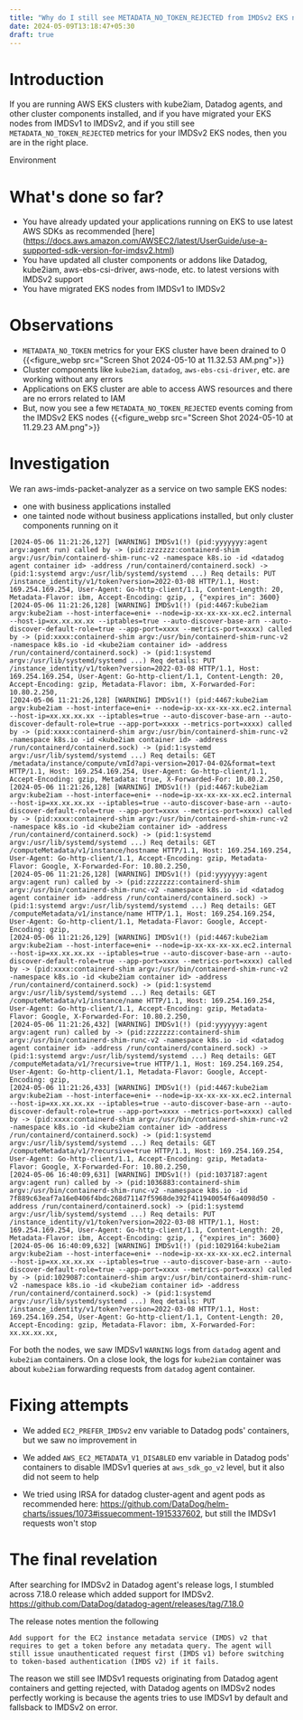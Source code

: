 ```yaml
---
title: "Why do I still see METADATA_NO_TOKEN_REJECTED from IMDSv2 EKS nodes?"
date: 2024-05-09T13:18:47+05:30
draft: true
---
```


# Introduction

If you are running AWS EKS clusters with kube2iam, Datadog agents, and other
cluster components installed, and if you have migrated your EKS nodes from
IMDSv1 to IMDSv2, and if you still see `METADATA_NO_TOKEN_REJECTED` metrics
for your IMDSv2 EKS nodes, then you are in the right place.

Environment

# What's done so far?

- You have already updated your applications running on EKS to use latest AWS SDKs
  as recommended [here]
  (https://docs.aws.amazon.com/AWSEC2/latest/UserGuide/use-a-supported-sdk-version-for-imdsv2.html)
- You have updated all cluster components or addons like Datadog, kube2iam,
  aws-ebs-csi-driver, aws-node, etc. to latest versions with IMDSv2 support
- You have migrated EKS nodes from IMDSv1 to IMDSv2


# Observations

- `METADATA_NO_TOKEN` metrics for your EKS cluster have been drained to 0 {{<figure_webp src="Screen Shot 2024-05-10 at 11.32.53 AM.png">}}
- Cluster components like `kube2iam`, `datadog`, `aws-ebs-csi-driver`, etc. are working without any errors
- Applications on EKS cluster are able to access AWS resources and there are no errors related to IAM
- But, now you see a few `METADATA_NO_TOKEN_REJECTED` events coming from the IMDSv2 EKS nodes {{<figure_webp src="Screen Shot 2024-05-10 at 11.29.23 AM.png">}}

# Investigation

We ran aws-imds-packet-analyzer as a service on two sample EKS nodes:
- one with business applications installed
- one tainted node without business applications installed, but only cluster components running on it

```
[2024-05-06 11:21:26,127] [WARNING] IMDSv1(!) (pid:yyyyyyy:agent argv:agent run) called by -> (pid:zzzzzzz:containerd-shim argv:/usr/bin/containerd-shim-runc-v2 -namespace k8s.io -id <datadog agent container id> -address /run/containerd/containerd.sock) -> (pid:1:systemd argv:/usr/lib/systemd/systemd ...) Req details: PUT /instance_identity/v1/token?version=2022-03-08 HTTP/1.1, Host: 169.254.169.254, User-Agent: Go-http-client/1.1, Content-Length: 20, Metadata-Flavor: ibm, Accept-Encoding: gzip, , {"expires_in": 3600}
[2024-05-06 11:21:26,128] [WARNING] IMDSv1(!) (pid:4467:kube2iam argv:kube2iam --host-interface=eni+ --node=ip-xx-xx-xx-xx.ec2.internal --host-ip=xx.xx.xx.xx --iptables=true --auto-discover-base-arn --auto-discover-default-role=true --app-port=xxxx --metrics-port=xxxx) called by -> (pid:xxxx:containerd-shim argv:/usr/bin/containerd-shim-runc-v2 -namespace k8s.io -id <kube2iam container id> -address /run/containerd/containerd.sock) -> (pid:1:systemd argv:/usr/lib/systemd/systemd ...) Req details: PUT /instance_identity/v1/token?version=2022-03-08 HTTP/1.1, Host: 169.254.169.254, User-Agent: Go-http-client/1.1, Content-Length: 20, Accept-Encoding: gzip, Metadata-Flavor: ibm, X-Forwarded-For: 10.80.2.250,
[2024-05-06 11:21:26,128] [WARNING] IMDSv1(!) (pid:4467:kube2iam argv:kube2iam --host-interface=eni+ --node=ip-xx-xx-xx-xx.ec2.internal --host-ip=xx.xx.xx.xx --iptables=true --auto-discover-base-arn --auto-discover-default-role=true --app-port=xxxx --metrics-port=xxxx) called by -> (pid:xxxx:containerd-shim argv:/usr/bin/containerd-shim-runc-v2 -namespace k8s.io -id <kube2iam container id> -address /run/containerd/containerd.sock) -> (pid:1:systemd argv:/usr/lib/systemd/systemd ...) Req details: GET /metadata/instance/compute/vmId?api-version=2017-04-02&format=text HTTP/1.1, Host: 169.254.169.254, User-Agent: Go-http-client/1.1, Accept-Encoding: gzip, Metadata: true, X-Forwarded-For: 10.80.2.250,
[2024-05-06 11:21:26,128] [WARNING] IMDSv1(!) (pid:4467:kube2iam argv:kube2iam --host-interface=eni+ --node=ip-xx-xx-xx-xx.ec2.internal --host-ip=xx.xx.xx.xx --iptables=true --auto-discover-base-arn --auto-discover-default-role=true --app-port=xxxx --metrics-port=xxxx) called by -> (pid:xxxx:containerd-shim argv:/usr/bin/containerd-shim-runc-v2 -namespace k8s.io -id <kube2iam container id> -address /run/containerd/containerd.sock) -> (pid:1:systemd argv:/usr/lib/systemd/systemd ...) Req details: GET /computeMetadata/v1/instance/hostname HTTP/1.1, Host: 169.254.169.254, User-Agent: Go-http-client/1.1, Accept-Encoding: gzip, Metadata-Flavor: Google, X-Forwarded-For: 10.80.2.250,
[2024-05-06 11:21:26,128] [WARNING] IMDSv1(!) (pid:yyyyyyy:agent argv:agent run) called by -> (pid:zzzzzzz:containerd-shim argv:/usr/bin/containerd-shim-runc-v2 -namespace k8s.io -id <datadog agent container id> -address /run/containerd/containerd.sock) -> (pid:1:systemd argv:/usr/lib/systemd/systemd ...) Req details: GET /computeMetadata/v1/instance/name HTTP/1.1, Host: 169.254.169.254, User-Agent: Go-http-client/1.1, Metadata-Flavor: Google, Accept-Encoding: gzip,
[2024-05-06 11:21:26,129] [WARNING] IMDSv1(!) (pid:4467:kube2iam argv:kube2iam --host-interface=eni+ --node=ip-xx-xx-xx-xx.ec2.internal --host-ip=xx.xx.xx.xx --iptables=true --auto-discover-base-arn --auto-discover-default-role=true --app-port=xxxx --metrics-port=xxxx) called by -> (pid:xxxx:containerd-shim argv:/usr/bin/containerd-shim-runc-v2 -namespace k8s.io -id <kube2iam container id> -address /run/containerd/containerd.sock) -> (pid:1:systemd argv:/usr/lib/systemd/systemd ...) Req details: GET /computeMetadata/v1/instance/name HTTP/1.1, Host: 169.254.169.254, User-Agent: Go-http-client/1.1, Accept-Encoding: gzip, Metadata-Flavor: Google, X-Forwarded-For: 10.80.2.250,
[2024-05-06 11:21:26,432] [WARNING] IMDSv1(!) (pid:yyyyyyy:agent argv:agent run) called by -> (pid:zzzzzzz:containerd-shim argv:/usr/bin/containerd-shim-runc-v2 -namespace k8s.io -id <datadog agent container id> -address /run/containerd/containerd.sock) -> (pid:1:systemd argv:/usr/lib/systemd/systemd ...) Req details: GET /computeMetadata/v1/?recursive=true HTTP/1.1, Host: 169.254.169.254, User-Agent: Go-http-client/1.1, Metadata-Flavor: Google, Accept-Encoding: gzip,
[2024-05-06 11:21:26,433] [WARNING] IMDSv1(!) (pid:4467:kube2iam argv:kube2iam --host-interface=eni+ --node=ip-xx-xx-xx-xx.ec2.internal --host-ip=xx.xx.xx.xx --iptables=true --auto-discover-base-arn --auto-discover-default-role=true --app-port=xxxx --metrics-port=xxxx) called by -> (pid:xxxx:containerd-shim argv:/usr/bin/containerd-shim-runc-v2 -namespace k8s.io -id <kube2iam container id> -address /run/containerd/containerd.sock) -> (pid:1:systemd argv:/usr/lib/systemd/systemd ...) Req details: GET /computeMetadata/v1/?recursive=true HTTP/1.1, Host: 169.254.169.254, User-Agent: Go-http-client/1.1, Accept-Encoding: gzip, Metadata-Flavor: Google, X-Forwarded-For: 10.80.2.250,
[2024-05-06 16:40:09,631] [WARNING] IMDSv1(!) (pid:1037187:agent argv:agent run) called by -> (pid:1036883:containerd-shim argv:/usr/bin/containerd-shim-runc-v2 -namespace k8s.io -id 7f889c63eaf7a16e0406f4bdc268d71147f5968de392f411940054f6a4098d50 -address /run/containerd/containerd.sock) -> (pid:1:systemd argv:/usr/lib/systemd/systemd ...) Req details: PUT /instance_identity/v1/token?version=2022-03-08 HTTP/1.1, Host: 169.254.169.254, User-Agent: Go-http-client/1.1, Content-Length: 20, Metadata-Flavor: ibm, Accept-Encoding: gzip, , {"expires_in": 3600}
[2024-05-06 16:40:09,632] [WARNING] IMDSv1(!) (pid:1029164:kube2iam argv:kube2iam --host-interface=eni+ --node=ip-xx-xx-xx-xx.ec2.internal --host-ip=xx.xx.xx.xx --iptables=true --auto-discover-base-arn --auto-discover-default-role=true --app-port=xxxx --metrics-port=xxxx) called by -> (pid:1029087:containerd-shim argv:/usr/bin/containerd-shim-runc-v2 -namespace k8s.io -id <kube2iam container id> -address /run/containerd/containerd.sock) -> (pid:1:systemd argv:/usr/lib/systemd/systemd ...) Req details: PUT /instance_identity/v1/token?version=2022-03-08 HTTP/1.1, Host: 169.254.169.254, User-Agent: Go-http-client/1.1, Content-Length: 20, Accept-Encoding: gzip, Metadata-Flavor: ibm, X-Forwarded-For: xx.xx.xx.xx,
```

For both the nodes, we saw IMDSv1 `WARNING` logs from `datadog` agent and `kube2iam` containers. On a close look,
the logs for `kube2iam` container was about `kube2iam` forwarding requests from `datadog` agent container.

# Fixing attempts

- We added `EC2_PREFER_IMDSv2` env variable to Datadog pods' containers, but we saw no improvement in
- We added `AWS_EC2_METADATA_V1_DISABLED` env variable in Datadog pods' containers to disable IMDSv1 queries at `aws_sdk_go_v2` level, but it also did not seem to help

- We tried using IRSA for datadog cluster-agent and agent pods as recommended here: https://github.com/DataDog/helm-charts/issues/1073#issuecomment-1915337602, but still the IMDSv1 requests won't stop

# The final revelation

After searching for IMDSv2 in Datadog agent's release logs, I stumbled across 7.18.0 release
which added support for IMDSv2.
https://github.com/DataDog/datadog-agent/releases/tag/7.18.0

The release notes mention the following

```
Add support for the EC2 instance metadata service (IMDS) v2 that
requires to get a token before any metadata query. The agent will
still issue unauthenticated request first (IMDS v1) before switching
to token-based authentication (IMDS v2) if it fails.
```

The reason we still see IMDSv1 requests originating from Datadog agent containers and getting rejected,
with Datadog agents on IMDSv2 nodes perfectly working is because the agents tries to use IMDSv1 by default
and fallsback to IMDSv2 on error.